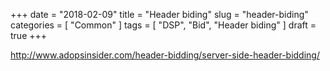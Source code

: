 +++
date = "2018-02-09"
title = "Header biding"
slug = "header-biding"
categories = [ "Common" ]
tags = [ "DSP", "Bid", "Header biding" ]
draft = true
+++

http://www.adopsinsider.com/header-bidding/server-side-header-bidding/
